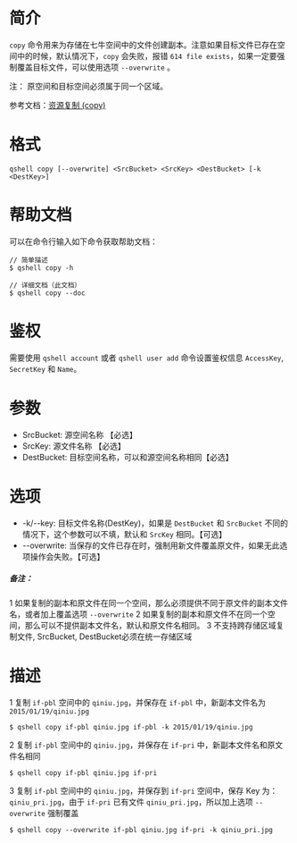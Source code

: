 # 简介
`copy` 命令用来为存储在七牛空间中的文件创建副本。注意如果目标文件已存在空间中的时候，默认情况下，`copy` 会失败，报错 `614 file exists`，如果一定要强制覆盖目标文件，可以使用选项 `--overwrite` 。

注：
原空间和目标空间必须属于同一个区域。

参考文档：[资源复制 (copy)](http://developer.qiniu.com/code/v6/api/kodo-api/rs/copy.html)

# 格式
```
qshell copy [--overwrite] <SrcBucket> <SrcKey> <DestBucket> [-k <DestKey>]
```

# 帮助文档
可以在命令行输入如下命令获取帮助文档：
```
// 简单描述
$ qshell copy -h 

// 详细文档（此文档）
$ qshell copy --doc
```

# 鉴权
需要使用 `qshell account` 或者 `qshell user add` 命令设置鉴权信息 `AccessKey`, `SecretKey` 和 `Name`。

# 参数
- SrcBucket: 源空间名称 【必选】
- SrcKey: 源文件名称 【必选】
- DestBucket: 目标空间名称，可以和源空间名称相同【必选】
  
# 选项
- -k/--key: 目标文件名称(DestKey)，如果是 `DestBucket` 和 `SrcBucket` 不同的情况下，这个参数可以不填，默认和 `SrcKey` 相同。【可选】
- --overwrite: 当保存的文件已存在时，强制用新文件覆盖原文件，如果无此选项操作会失败。【可选】

##### 备注：
1 如果复制的副本和原文件在同一个空间，那么必须提供不同于原文件的副本文件名，或者加上覆盖选项 `--overwrite`
2 如果复制的副本和原文件不在同一个空间，那么可以不提供副本文件名，默认和原文件名相同。
3 不支持跨存储区域复制文件, SrcBucket, DestBucket必须在统一存储区域

# 描述
1 复制 `if-pbl` 空间中的 `qiniu.jpg`，并保存在 `if-pbl` 中，新副本文件名为 `2015/01/19/qiniu.jpg`
```
$ qshell copy if-pbl qiniu.jpg if-pbl -k 2015/01/19/qiniu.jpg
```

2 复制 `if-pbl` 空间中的 `qiniu.jpg`，并保存在 `if-pri` 中，新副本文件名和原文件名相同
```
$ qshell copy if-pbl qiniu.jpg if-pri
```

3 复制 `if-pbl` 空间中的 `qiniu.jpg`，并保存到 `if-pri` 空间中，保存 Key 为：`qiniu_pri.jpg`，由于 `if-pri` 已有文件 `qiniu_pri.jpg`，所以加上选项 `--overwrite` 强制覆盖
```
$ qshell copy --overwrite if-pbl qiniu.jpg if-pri -k qiniu_pri.jpg
```
